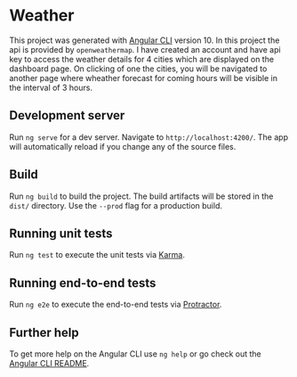 # Weather

This project was generated with [Angular CLI](https://github.com/angular/angular-cli) version 10.
In this project the api is provided by `openweathermap`. I have created an account and have api key to access the weather details for
4 cities which are displayed on the dashboard page. On clicking of one the cities, you will be navigated to another page where wheather forecast for coming hours will be visible in the interval of 3 hours.

## Development server

Run `ng serve` for a dev server. Navigate to `http://localhost:4200/`. The app will automatically reload if you change any of the source files.

## Build

Run `ng build` to build the project. The build artifacts will be stored in the `dist/` directory. Use the `--prod` flag for a production build.

## Running unit tests

Run `ng test` to execute the unit tests via [Karma](https://karma-runner.github.io).

## Running end-to-end tests

Run `ng e2e` to execute the end-to-end tests via [Protractor](http://www.protractortest.org/).

## Further help

To get more help on the Angular CLI use `ng help` or go check out the [Angular CLI README](https://github.com/angular/angular-cli/blob/master/README.md).
